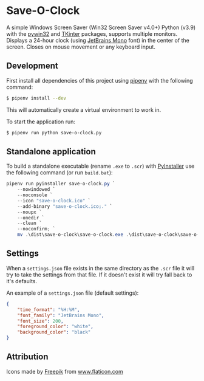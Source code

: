 # Save-O-Clock

A simple Windows Screen Saver (Win32 Screen Saver v4.0+) Python (v3.9) with the [pywin32](https://pypi.org/project/pywin32/) and [TKinter](https://wiki.python.org/moin/TkInter) packages, supports multiple monitors.
Displays a 24-hour clock (using [JetBrains Mono](https://www.jetbrains.com/lp/mono/) font) in the center of the screen.
Closes on mouse movement or any keyboard input.

## Development

First install all dependencies of this project using [pipenv](https://pypi.org/project/pipenv/) with the following command:

```bash
$ pipenv install --dev
```

This will automatically create a virtual environment to work in.

To start the application run:

```bash
$ pipenv run python save-o-clock.py
```

## Standalone application

To build a standalone executable (rename `.exe` to `.scr`) with [PyInstaller](https://www.pyinstaller.org/) use the following command (or run `build.bat`):

```powershell
pipenv run pyinstaller save-o-clock.py `
    --nowindowed `
    --noconsole `
    --icon "save-o-clock.ico" `
    --add-binary "save-o-clock.ico;." `
    --noupx `
    --onedir `
    --clean `
    --noconfirm; `
    mv .\dist\save-o-clock\save-o-clock.exe .\dist\save-o-clock\save-o-clock.scr
```

## Settings

When a `settings.json` file exists in the same directory as the `.scr` file it will try to take the settings from that file.
If it doesn't exist it will try fall back to it's defaults.

An example of a `settings.json` file (default settings):
```json
{
    "time_format": "%H:%M",
    "font_family": "JetBrains Mono",
    "font_size": 200,
    "foreground_color": "white",
    "background_color": "black"
}
```

## Attribution

Icons made by <a href="https://www.flaticon.com/authors/freepik" title="Freepik">Freepik</a> from <a href="https://www.flaticon.com/" title="Flaticon">www.flaticon.com</a>
